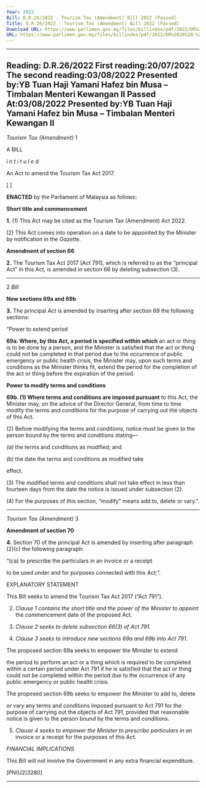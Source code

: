 ```yaml
---
Year: 2022
Bill: D.R.26/2022 - Tourism Tax (Amendment) Bill 2022 (Passed)
Title: D.R.26/2022 - Tourism Tax (Amendment) Bill 2022 (Passed)
Download URL: https://www.parlimen.gov.my/files/billindex/pdf/2022/DR%2026%20-%20eng.pdf
URL: https://www.parlimen.gov.my/files/billindex/pdf/2022/DR%2026%20-%20eng.pdf
---
```

---
Reading:
D.R.26/2022
First reading:20/07/2022
The second reading:03/08/2022
Presented by:YB Tuan Haji Yamani Hafez bin Musa – Timbalan Menteri Kewangan II
Passed At:03/08/2022
Presented by:YB Tuan Haji Yamani Hafez bin Musa – Timbalan Menteri Kewangan II
---

_Tourism Tax_ _(Amendment)_ 1

A BILL

_i n t i t u l e d_

An Act to amend the Tourism Tax Act 2017.

[ ]

**ENACTED** by the Parliament of Malaysia as follows:

**Short title and commencement**

**1.** (1) This Act may be cited as the Tourism Tax (Amendment)
Act 2022.

(2) This Act comes into operation on a date to be appointed
by the Minister by notification in the _Gazette._

**Amendment of section 66**

**2.** The Tourism Tax Act 2017 [Act 791], which is referred to
as the “principal Act” in this Act, is amended in section 66
by deleting subsection (3).


-----

2 _Bill_

**New sections 69a and 69b**

**3.** The principal Act is amended by inserting after section 69
the following sections:

“Power to extend period

**69a. Where, by this Act, a period is specified within which**
an act or thing is to be done by a person, and the Minister
is satisfied that the act or thing could not be completed
in that period due to the occurrence of public emergency or
public health crisis, the Minister may, upon such terms and
conditions as the Minister thinks fit, extend the period for
the completion of the act or thing before the expiration
of the period.

**Power to modify terms and conditions**

**69b. (1) Where terms and conditions are imposed pursuant**
to this Act, the Minister may, on the advice of the Director General,
from time to time modify the terms and conditions for the
purpose of carrying out the objects of this Act.

(2) Before modifying the terms and conditions, notice must
be given to the person bound by the terms and conditions
stating—

_(a)_ the terms and conditions as modified; and

_(b)_ the date the terms and conditions as modified take

effect.

(3) The modified terms and conditions shall not take effect
in less than fourteen days from the date the notice is issued
under subsection (2).

(4) For the purposes of this section, “modify” means add to,
delete or vary.”.


-----

_Tourism Tax_ _(Amendment)_ 3

**Amendment of section 70**

**4.** Section 70 of the principal Act is amended by inserting after
paragraph (2)(c) the following paragraph:

“(ca) to prescribe the particulars in an invoice or a receipt

to be used under and for purposes connected with
this Act;”.

EXPLANATORY STATEMENT

This Bill seeks to amend the Tourism Tax Act 2017 (“Act 791”).

2. _Clause 1 contains the short title and the power of the Minister to appoint_
the commencement date of the proposed Act.

3. _Clause 2 seeks to delete subsection 66(3) of Act 791._

4. _Clause 3 seeks to introduce new sections 69a and 69b into Act 791._

The proposed section 69a seeks to empower the Minister to extend

the period to perform an act or a thing which is required to be completed within
a certain period under Act 791 if he is satisfied that the act or thing could not
be completed within the period due to the occurrence of any public emergency
or public health crisis.

The proposed section 69b seeks to empower the Minister to add to, delete

or vary any terms and conditions imposed pursuant to Act 791 for the purpose
of carrying out the objects of Act 791, provided that reasonable notice is given
to the person bound by the terms and conditions.

5. _Clause 4 seeks to empower the Minister to prescribe particulars in an_
invoice or a receipt for the purposes of this Act.

_FINANCIAL IMPLICATIONS_

This Bill will not involve the Government in any extra financial expenditure.

[PN(U2)3280]


-----

